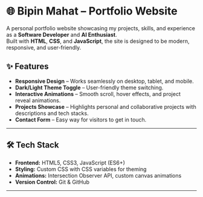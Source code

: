 # 🌐 Bipin Mahat – Portfolio Website

A personal portfolio website showcasing my projects, skills, and experience as a **Software Developer** and **AI Enthusiast**.  
Built with **HTML**, **CSS**, and **JavaScript**, the site is designed to be modern, responsive, and user-friendly.


## ✨ Features
- **Responsive Design** – Works seamlessly on desktop, tablet, and mobile.
- **Dark/Light Theme Toggle** – User-friendly theme switching.
- **Interactive Animations** – Smooth scroll, hover effects, and project reveal animations.
- **Projects Showcase** – Highlights personal and collaborative projects with descriptions and tech stacks.
- **Contact Form** – Easy way for visitors to get in touch.

---

## 🛠️ Tech Stack
- **Frontend:** HTML5, CSS3, JavaScript (ES6+)
- **Styling:** Custom CSS with CSS variables for theming
- **Animations:** Intersection Observer API, custom canvas animations
- **Version Control:** Git & GitHub

---
